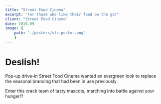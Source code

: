 ```yaml
---
title: "Street Food Cinema"
excerpt: "For those who like their food on the go!"
client: "Street Food Cinema"
date: 2019.09
image: { 
	path: "./posters/sfc-poster.png" 
	}
---
```


# Deslish!

Pop-up drive-in Street Food Cinema wanted an evergreen look to replace the seasonal branding that had been in use previously.

Enter this crack team of tasty mascots, marching into battle against your hunger!?
